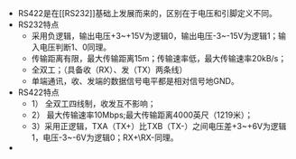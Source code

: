- RS422是在[[RS232]]基础上发展而来的，区别在于电压和引脚定义不同。
- RS232特点
	- 采用负逻辑，输出电压+3~+15V为逻辑0，输出电压-3~-15V为逻辑1；输入电压判断1、0同理。
	- 传输距离有限，最大传输距离15m；传输速率低，最大传输速率20kB/s；
	- 全双工；（具备收（RX）、发（TX）两条线）
	- 单端通讯，收、发端的数据信号电平都是相对信号地GND。
- RS422特点
	- 1） 全双工四线制，收发互不影响；
	- 2） 最大传输速率10Mbps;最大传输距离4000英尺（1219米）；
	- 3）采用正逻辑，TXA（TX+）比TXB（TX-）之间电压差+3~+6V为逻辑1，电压-3~-6V为逻辑0；RX+\RX-同理。
-